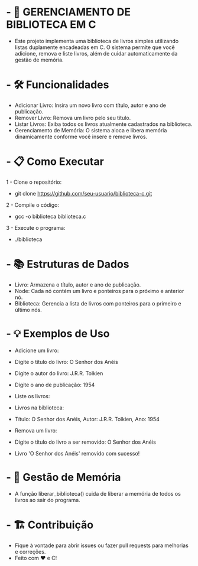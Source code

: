 # - 📖 GERENCIAMENTO DE BIBLIOTECA EM C

- Este projeto implementa uma biblioteca de livros simples utilizando listas duplamente encadeadas em C. O sistema permite que você adicione, remova e liste livros, além de cuidar automaticamente da gestão de memória.

# - 🛠️ Funcionalidades
- Adicionar Livro: Insira um novo livro com título, autor e ano de publicação.
- Remover Livro: Remova um livro pelo seu título.
- Listar Livros: Exiba todos os livros atualmente cadastrados na biblioteca.
- Gerenciamento de Memória: O sistema aloca e libera memória dinamicamente conforme você insere e remove livros.

# - 📋 Como Executar
1 - Clone o repositório:
- git clone https://github.com/seu-usuario/biblioteca-c.git

2 - Compile o código:
- gcc -o biblioteca biblioteca.c

3 - Execute o programa:
- ./biblioteca

# - 📚 Estruturas de Dados
- Livro: Armazena o título, autor e ano de publicação.
- Node: Cada nó contém um livro e ponteiros para o próximo e anterior nó.
- Biblioteca: Gerencia a lista de livros com ponteiros para o primeiro e último nós.

# - 💡 Exemplos de Uso
- Adicione um livro:
- Digite o título do livro: O Senhor dos Anéis
- Digite o autor do livro: J.R.R. Tolkien
- Digite o ano de publicação: 1954

- Liste os livros:
- Livros na biblioteca:
- Título: O Senhor dos Anéis, Autor: J.R.R. Tolkien, Ano: 1954

- Remova um livro:
- Digite o título do livro a ser removido: O Senhor dos Anéis
- Livro 'O Senhor dos Anéis' removido com sucesso!

# - 🧹 Gestão de Memória
- A função liberar_biblioteca() cuida de liberar a memória de todos os livros ao sair do programa.

# - 🏗️ Contribuição
- Fique à vontade para abrir issues ou fazer pull requests para melhorias e correções.
- Feito com ❤️ e C!




